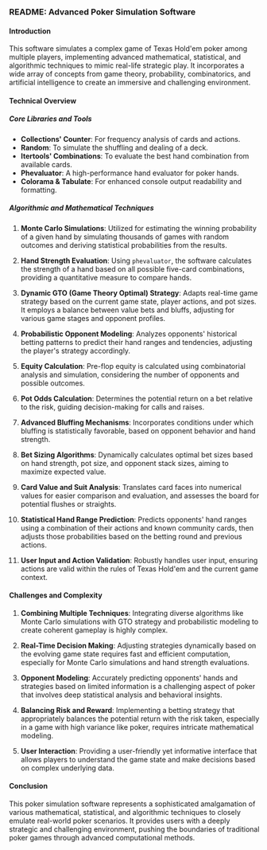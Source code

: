 ### README: Advanced Poker Simulation Software

#### Introduction
This software simulates a complex game of Texas Hold'em poker among multiple players, implementing advanced mathematical, statistical, and algorithmic techniques to mimic real-life strategic play. It incorporates a wide array of concepts from game theory, probability, combinatorics, and artificial intelligence to create an immersive and challenging environment.

#### Technical Overview

##### Core Libraries and Tools
- **Collections' Counter**: For frequency analysis of cards and actions.
- **Random**: To simulate the shuffling and dealing of a deck.
- **Itertools' Combinations**: To evaluate the best hand combination from available cards.
- **Phevaluator**: A high-performance hand evaluator for poker hands.
- **Colorama & Tabulate**: For enhanced console output readability and formatting.

##### Algorithmic and Mathematical Techniques

1. **Monte Carlo Simulations**: Utilized for estimating the winning probability of a given hand by simulating thousands of games with random outcomes and deriving statistical probabilities from the results.

2. **Hand Strength Evaluation**: Using `phevaluator`, the software calculates the strength of a hand based on all possible five-card combinations, providing a quantitative measure to compare hands.

3. **Dynamic GTO (Game Theory Optimal) Strategy**: Adapts real-time game strategy based on the current game state, player actions, and pot sizes. It employs a balance between value bets and bluffs, adjusting for various game stages and opponent profiles.

4. **Probabilistic Opponent Modeling**: Analyzes opponents' historical betting patterns to predict their hand ranges and tendencies, adjusting the player's strategy accordingly.

5. **Equity Calculation**: Pre-flop equity is calculated using combinatorial analysis and simulation, considering the number of opponents and possible outcomes.

6. **Pot Odds Calculation**: Determines the potential return on a bet relative to the risk, guiding decision-making for calls and raises.

7. **Advanced Bluffing Mechanisms**: Incorporates conditions under which bluffing is statistically favorable, based on opponent behavior and hand strength.

8. **Bet Sizing Algorithms**: Dynamically calculates optimal bet sizes based on hand strength, pot size, and opponent stack sizes, aiming to maximize expected value.

9. **Card Value and Suit Analysis**: Translates card faces into numerical values for easier comparison and evaluation, and assesses the board for potential flushes or straights.

10. **Statistical Hand Range Prediction**: Predicts opponents' hand ranges using a combination of their actions and known community cards, then adjusts those probabilities based on the betting round and previous actions.

11. **User Input and Action Validation**: Robustly handles user input, ensuring actions are valid within the rules of Texas Hold'em and the current game context.

#### Challenges and Complexity

1. **Combining Multiple Techniques**: Integrating diverse algorithms like Monte Carlo simulations with GTO strategy and probabilistic modeling to create coherent gameplay is highly complex.

2. **Real-Time Decision Making**: Adjusting strategies dynamically based on the evolving game state requires fast and efficient computation, especially for Monte Carlo simulations and hand strength evaluations.

3. **Opponent Modeling**: Accurately predicting opponents' hands and strategies based on limited information is a challenging aspect of poker that involves deep statistical analysis and behavioral insights.

4. **Balancing Risk and Reward**: Implementing a betting strategy that appropriately balances the potential return with the risk taken, especially in a game with high variance like poker, requires intricate mathematical modeling.

5. **User Interaction**: Providing a user-friendly yet informative interface that allows players to understand the game state and make decisions based on complex underlying data.

#### Conclusion
This poker simulation software represents a sophisticated amalgamation of various mathematical, statistical, and algorithmic techniques to closely emulate real-world poker scenarios. It provides users with a deeply strategic and challenging environment, pushing the boundaries of traditional poker games through advanced computational methods.
